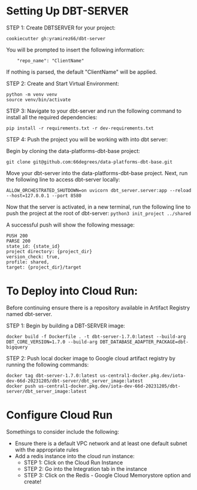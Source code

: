 # Setting Up DBT-SERVER 
STEP 1:
Create DBTSERVER for your project:
```
cookiecutter gh:yramirez66/dbt-server
```
You will be prompted to insert the following information:
```
    "repo_name": "ClientName"
```
If nothing is parsed, the default "ClientName" will be applied.


STEP 2:
Create and Start Virtual Environment: 
```
python -m venv venv
source venv/bin/activate
```


STEP 3:
 Navigate to your dbt-server and run the following command to install all the required dependencies:
 ```
pip install -r requirements.txt -r dev-requirements.txt
```


STEP 4:
Push the project you will be working with into dbt server:
 
Begin by cloning the data-platforms-dbt-base project:
```
git clone git@github.com:66degrees/data-platforms-dbt-base.git
```
Move your dbt-server into the data-platforms-dbt-base project.
Next, run the following line to access dbt-server locally:
```
ALLOW_ORCHESTRATED_SHUTDOWN=on uvicorn dbt_server.server:app --reload --host=127.0.0.1 --port 8580 
```
Now that the server is activated, in a new terminal, run the following line to push the project at the root of dbt-server:
`python3 init_project ../shared`

A successful push will show the following message:

```
PUSH 200
PARSE 200
state_id: {state_id}
project directory: {project_dir}
version_check: true,
profile: shared,
target: {project_dir}/target
```


# To Deploy into Cloud Run:
Before continuing ensure there is a repository available in Artifact Registry named dbt-server.

STEP 1: Begin by building a DBT-SERVER image:
```
docker build -f Dockerfile . -t dbt-server-1.7.0:latest --build-arg DBT_CORE_VERSION=1.7.0 --build-arg DBT_DATABASE_ADAPTER_PACKAGE=dbt-bigquery
```

STEP 2: Push local docker image to Google cloud artifact registry by running the following commands:
```
docker tag dbt-server-1.7.0:latest us-central1-docker.pkg.dev/iota-dev-66d-20231205/dbt-server/dbt_server_image:latest
docker push us-central1-docker.pkg.dev/iota-dev-66d-20231205/dbt-server/dbt_server_image:latest
```

# Configure Cloud Run
Somethings to consider include the following:
- Ensure there is a default	VPC network and at least one default subnet with the appropriate rules 
- Add a redis instance into the cloud run instance:
    - STEP 1: Click on the Cloud Run Instance
    - STEP 2: Go into the Integration tab in the instance 
    - STEP 3: Click on the Redis - Google Cloud Memorystore option and create!
